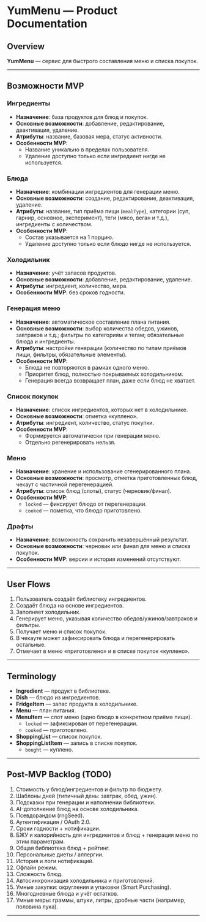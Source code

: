 # YumMenu — Product Documentation

## Overview

**YumMenu** — сервис для быстрого составления меню и списка покупок.  

---

## Возможности MVP

### Ингредиенты

- **Назначение**: база продуктов для блюд и покупок.  
- **Основные возможности**: добавление, редактирование, деактивация, удаление.  
- **Атрибуты**: название, базовая мера, статус активности.  
- **Особенности MVP**:  
  - Название уникально в пределах пользователя.  
  - Удаление доступно только если ингредиент нигде не используется.  

### Блюда

- **Назначение**: комбинации ингредиентов для генерации меню.  
- **Основные возможности**: создание, редактирование, деактивация, удаление.  
- **Атрибуты**: название, тип приёма пищи (`mealType`), категории (суп, гарнир, основное, эксперимент), теги (мясо, веган и т.д.), ингредиенты с количеством.  
- **Особенности MVP**:  
  - Состав указывается на 1 порцию.  
  - Удаление доступно только если блюдо нигде не используется.  

### Холодильник

- **Назначение**: учёт запасов продуктов.  
- **Основные возможности**: добавление, редактирование, удаление.  
- **Атрибуты**: ингредиент, количество, мера.  
- **Особенности MVP**: без сроков годности.  

### Генерация меню

- **Назначение**: автоматическое составление плана питания.  
- **Основные возможности**: выбор количества обедов, ужинов, завтраков и т.д.; фильтры по категориям и тегам; обязательные блюда и ингредиенты.  
- **Атрибуты**: настройки генерации (количество по типам приёмов пищи, фильтры, обязательные элементы).  
- **Особенности MVP**:  
  - Блюда не повторяются в рамках одного меню.  
  - Приоритет блюд, полностью покрываемых холодильником.  
  - Генерация всегда возвращает план, даже если блюд не хватает.  

### Список покупок

- **Назначение**: список ингредиентов, которых нет в холодильнике.  
- **Основные возможности**: отметка «куплено».  
- **Атрибуты**: ингредиент, количество, статус покупки.  
- **Особенности MVP**:  
  - Формируется автоматически при генерации меню.  
  - Отдельно регенерировать нельзя.  

### Меню

- **Назначение**: хранение и использование сгенерированного плана.  
- **Основные возможности**: просмотр, отметка приготовленных блюд, чекаут с частичной перегенерацией.  
- **Атрибуты**: список блюд (слоты), статус (черновик/финал).  
- **Особенности MVP**:  
  - `locked` — фиксирует блюдо от перегенерации.  
  - `cooked` — пометка, что блюдо приготовлено.  

### Драфты

- **Назначение**: возможность сохранить незавершённый результат.  
- **Основные возможности**: черновик или финал для меню и списка покупок.  
- **Особенности MVP**: версии и история изменений отсутствуют.  

---

## User Flows

1. Пользователь создаёт библиотеку ингредиентов.  
2. Создаёт блюда на основе ингредиентов.  
3. Заполняет холодильник.  
4. Генерирует меню, указывая количество обедов/ужинов/завтраков и фильтры.  
5. Получает меню и список покупок.  
6. В чекауте может зафиксировать блюда и перегенерировать остальные.  
7. Отмечает в меню «приготовлено» и в списке покупок «куплено».  

---

## Terminology

- **Ingredient** — продукт в библиотеке.  
- **Dish** — блюдо из ингредиентов.  
- **FridgeItem** — запас продукта в холодильнике.  
- **Menu** — план питания.  
- **MenuItem** — слот меню (одно блюдо в конкретном приёме пищи).  
  - `locked` — зафиксирован от перегенерации.  
  - `cooked` — приготовлено.  
- **ShoppingList** — список покупок.  
- **ShoppingListItem** — запись в списке покупок.  
  - `bought` — куплено.  

---

## Post-MVP Backlog (TODO)

1. Стоимость у блюд/ингредиентов и фильтр по бюджету.  
2. Шаблоны дней (типичный день: завтрак, обед, ужин).  
3. Подсказки при генерации и наполнении библиотеки.  
4. AI-дополнение блюд на основе холодильника.  
5. Псевдорандом (rngSeed).  
6. Аутентификация / OAuth 2.0.  
7. Сроки годности + нотификации.  
8. БЖУ и калорийность для ингредиентов и блюд + генерация меню по этим параметрам.  
9. Общая библиотека блюд + рейтинг.  
10. Персональные диеты / аллергии.  
11. История и логи нотификаций.  
12. Офлайн режим.  
13. Сложность блюд.  
14. Автосинхронизация холодильника и приготовлений.  
15. Умные закупки: округления и упаковки (Smart Purchasing).  
16. Многодневные блюда и учёт остатков.  
17. Умные меры: граммы, штуки, литры, дробные части (например, половина лука).  

---
